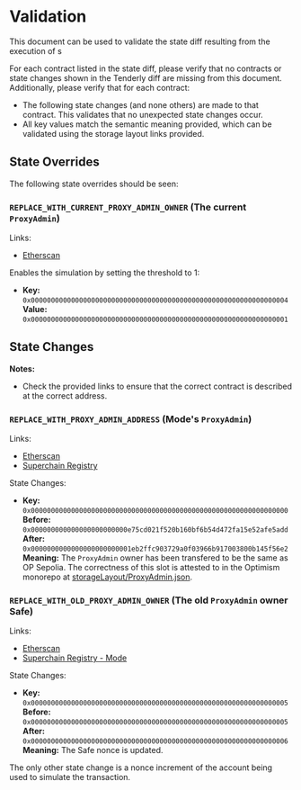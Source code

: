 # Validation

This document can be used to validate the state diff resulting from the execution of s

For each contract listed in the state diff, please verify that no contracts or state changes shown in the Tenderly diff are missing from this document. Additionally, please verify that for each contract:

- The following state changes (and none others) are made to that contract. This validates that no unexpected state changes occur.
- All key values match the semantic meaning provided, which can be validated using the storage layout links provided.

## State Overrides

The following state overrides should be seen:

### `REPLACE_WITH_CURRENT_PROXY_ADMIN_OWNER` (The current `ProxyAdmin`)

Links:
- [Etherscan](https://sepolia.etherscan.io/address/REPLACE_WITH_CURRENT_PROXY_ADMIN_OWNER)

Enables the simulation by setting the threshold to 1:

- **Key:** `0x0000000000000000000000000000000000000000000000000000000000000004` <br/>
  **Value:** `0x0000000000000000000000000000000000000000000000000000000000000001`


## State Changes

**Notes:**
- Check the provided links to ensure that the correct contract is described at the correct address.

### `REPLACE_WITH_PROXY_ADMIN_ADDRESS` (Mode's `ProxyAdmin`)

Links:
- [Etherscan](https://sepolia.etherscan.io/address/REPLACE_WITH_PROXY_ADMIN_ADDRESS)
- [Superchain Registry](REPLACE_WITH_LINK_TO_ADDRESS_IN_REGISTRY)

State Changes:
- **Key:** `0x0000000000000000000000000000000000000000000000000000000000000000` <br/>
  **Before:** `0x000000000000000000000000e75cd021f520b160bf6b54d472fa15e52afe5add` <br/>
  **After:** `0x0000000000000000000000001eb2ffc903729a0f03966b917003800b145f56e2` <br/>
  **Meaning:** The `ProxyAdmin` owner has been transfered to be the same as OP Sepolia. The correctness of this slot is attested to in the Optimism monorepo at [storageLayout/ProxyAdmin.json](https://github.com/ethereum-optimism/optimism/blob/e6ef3a900c42c8722e72c2e2314027f85d12ced5/packages/contracts-bedrock/snapshots/storageLayout/ProxyAdmin.json#L3-L8).

### `REPLACE_WITH_OLD_PROXY_ADMIN_OWNER` (The old `ProxyAdmin` owner Safe)

Links:
- [Etherscan](https://sepolia.etherscan.io/address/REPLACE_WITH_OLD_PROXY_ADMIN_OWNER)
- [Superchain Registry - Mode](REPLACE_WITH_LINK_TO_ADDRESS_IN_REGISTRY)

State Changes:
- **Key:** `0x0000000000000000000000000000000000000000000000000000000000000005` <br/>
  **Before:** `0x0000000000000000000000000000000000000000000000000000000000000005`<br/>
  **After:** `0x0000000000000000000000000000000000000000000000000000000000000006` <br/>
  **Meaning:** The Safe nonce is updated.

The only other state change is a nonce increment of the account being used to simulate the transaction.